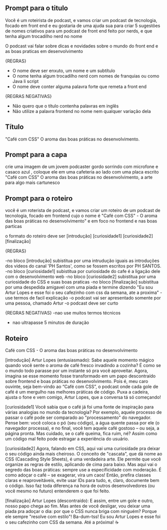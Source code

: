## Prompt para o titulo

Você é um roteirista de podcast, e vamos criar um podcast de tecnologia, focado em front end e eu gostaria de uma ajuda sua para criar 5 sugestões
de nomes criativos para um podcast de front end feito por nerds, e que tenha algum trocadilho nerd no nome

O podcast vai falar sobre dicas e novidades sobre o mundo do front end e as boas praticas em desenvolvimento

{REGRAS}

- O nome deve ser enxuto, um nome e um subtítulo
- O nome tenha algum trocadilho nerd com nomes de franquias ou como Java li script
- O nome deve conter alguma palavra forte que remeta a front end

{REGRAS NEGATIVAS}

- Não quero que o título contenha palavras em inglês
- Não utilize a palavra frontend no nome nem qualquer variação dela


## Título
"Café com CSS"
O aroma das boas práticas no desenvolvimento.

## Prompt para a capa

crie uma imagem de um jovem podcaster gordo sorrindo com microfone e casaco azul , coloque ele em uma cafeteria ao lado com uma placa  escrito "Café com CSS" O aroma das boas práticas no desenvolvimento, a arte para algo mais cartunesco

## Prompt para o roteiro

você é um roterista de podcast, e vamos criar um roteiro de um podcast de tecnologia, focado em frontend cujo o nome é "Café com CSS" - O aroma das boas práticas no desenvolvimento" e em foco no frontend e nas boas particas

o formato do roteiro deve ser
[introdução]
[curiosidade1]
[curiosidade2]
[finalização]

{REGRAS}

-no bloco [introdução] subistitua por uma intrudução iguais as introduções dos videos do canal 'PH Santos', como se fossem escritos por PH SANTOS.
-no bloco [curiosidade1] subistitua por curiosidade do cafe é a ligação dele com o desenvolvimento web 
-no bloco [curiosidade2] subistitua por uma curiosidade do CSS e suas boas praticas
-no bloco [finalização] subistitua por uma despedida amigavel com uma piada e termine dizendo "Eu sou Artur Lopes e esse foi o seu cafezinho com css da semana, ate a proxima"
-use termos de facil explicação
-o podcast vai ser apresentado somente por uma pessoa, chamado Artur
-o podcast deve ser curto

{REGRAS NEGATIVAS}
-nao use muitos termos técnicos
- nao ultrapasse 5 minutos de duração

## Roteiro

Café com CSS - O aroma das boas práticas no desenvolvimento

[introdução]
Artur Lopes (entusiasmado):
Sabe aquele momento mágico quando você sente o aroma de café fresco invadindo a cozinha? É como se o mundo todo parasse por um instante só pra você aproveitar. Agora, imagina se esse momento fosse transformado em um papo descontraído sobre frontend e boas práticas no desenvolvimento. Pois é, meu caro ouvinte, seja bem-vindo ao “Café com CSS”, o podcast onde cada gole de café é um mergulho nas melhores práticas de código. Puxa a cadeira, ajusta o fone e vem comigo, Artur Lopes, que a conversa tá só começando!

[curiosidade1]
Você sabia que o café já foi uma fonte de inspiração para várias analogias no mundo da tecnologia? Por exemplo, aquele processo de passar o café pode ser comparado ao "processamento" do navegador. Pense bem: você coloca o pó (seu código), a água quente passa por ele (o navegador processa), e no final, você tem aquele café gostoso – ou seja, a página pronta. Mas cuidado, se o café queima, fica ruim, né? Assim como um código mal feito pode estragar a experiência do usuário.

[curiosidade2]
Agora, falando em CSS, aqui vai uma curiosidade pra deixar o seu código ainda mais cheiroso. O conceito de "cascata", que dá nome ao CSS (Cascading Style Sheets), é uma verdadeira arte. Ele permite que você organize as regras de estilo, aplicando de cima para baixo. Mas aqui vai o segredo das boas práticas: sempre use a especificidade com moderação. É como adoçar o café – se exagerar, vira um caos! Então, prefira classes claras e reaproveitáveis, evite usar IDs para tudo, e, claro, documente bem o código. Isso faz toda diferença na hora de outros desenvolvedores (ou você mesmo no futuro) entenderem o que foi feito.

[finalização]
Artur Lopes (descontraído):
E assim, entre um gole e outro, nosso papo chega ao fim. Mas antes de você desligar, vou deixar uma piada pra adoçar o dia: por que o CSS nunca briga com ninguém? Porque ele sempre "resolve com estilo"! Ba-dum-tss! Eu sou Artur Lopes e esse foi o seu cafezinho com CSS da semana. Até a próxima! ☕